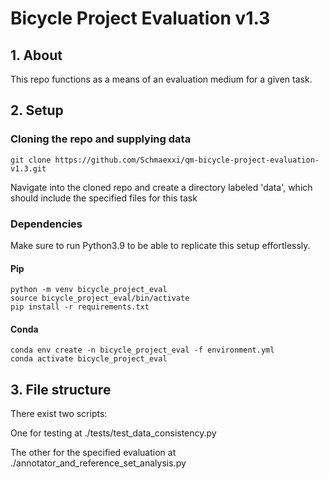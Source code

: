 # Bicycle Project Evaluation v1.3

## 1. About
This repo functions as a means of an evaluation medium for a given task.

## 2. Setup
### Cloning the repo and supplying data
```
git clone https://github.com/Schmaexxi/qm-bicycle-project-evaluation-v1.3.git
```

Navigate into the cloned repo and create a directory labeled 'data', which should include the specified files for this task


### Dependencies
Make sure to run Python3.9 to be able to replicate this setup effortlessly.
#### Pip
```
python -m venv bicycle_project_eval
source bicycle_project_eval/bin/activate
pip install -r requirements.txt 
```

#### Conda
```
conda env create -n bicycle_project_eval -f environment.yml
conda activate bicycle_project_eval
```


## 3. File structure
There exist two scripts:

One for testing at ./tests/test_data_consistency.py

The other for the specified evaluation at ./annotator_and_reference_set_analysis.py

